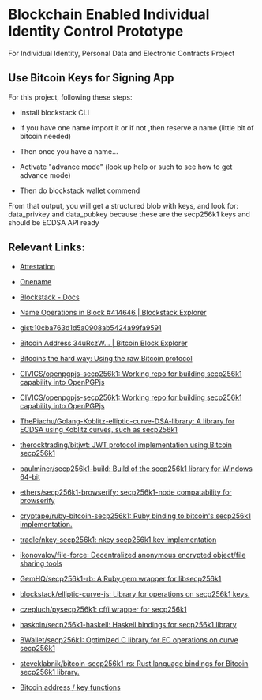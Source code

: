 # Blockchain Enabled Individual Identity Control Prototype

For Individual Identity, Personal Data and Electronic Contracts Project

## Use Bitcoin Keys for Signing App

For this project, following these steps:

* Install blockstack CLI

* If you have one name import it or if not ,then reserve a name (little bit of  bitcoin needed)

* Then once you have a name...

* Activate "advance mode" (look up help or such to see how to get advance mode)

* Then do blockstack wallet commend

From that output, you will get a structured blob with keys, and look for: data_privkey and data_pubkey because these are the secp256k1 keys and should be ECDSA API ready

## Relevant Links: 

* [Attestation](https://github.com/decentralized-identity/attestations/tree/master/implementations/azure)

* [Onename](https://onename.com/settings)

* [Blockstack - Docs](https://blockstack.org/docs)

* [Name Operations in Block #414646 | Blockstack Explorer](https://explorer.blockstack.org/nameops/414646)

* [gist:10cba763d1d5a0908ab5424a99fa9591](https://gist.github.com/jwalsh/10cba763d1d5a0908ab5424a99fa9591)

* [Bitcoin Address 34uRczW... | Bitcoin Block Explorer](https://blockexplorer.com/address/34uRczWSFuVUESrBk3q1PdV8LePKCZp9An)

* [Bitcoins the hard way: Using the raw Bitcoin protocol](http://www.righto.com/2014/02/bitcoins-hard-way-using-raw-bitcoin.html)

* [CIVICS/openpgpjs-secp256k1: Working repo for building secp256k1 capability into OpenPGPjs](https://github.com/CIVICS/openpgpjs-secp256k1)

* [CIVICS/openpgpjs-secp256k1: Working repo for building secp256k1 capability into OpenPGPjs](https://github.com/CIVICS/openpgpjs-secp256k1#encrypt-and-decrypt-string-data-with-pgp-keys)

* [ThePiachu/Golang-Koblitz-elliptic-curve-DSA-library: A library for ECDSA using Koblitz curves, such as secp256k1](https://github.com/ThePiachu/Golang-Koblitz-elliptic-curve-DSA-library)

* [therocktrading/bitjwt: JWT protocol implementation using Bitcoin secp256k1](https://github.com/therocktrading/bitjwt)

* [paulminer/secp256k1-build: Build of the secp256k1 library for Windows 64-bit](https://github.com/paulminer/secp256k1-build)

* [ethers/secp256k1-browserify: secp256k1-node compatability for browserify](https://github.com/ethers/secp256k1-browserify)

* [cryptape/ruby-bitcoin-secp256k1: Ruby binding to bitcoin's secp256k1 implementation.](https://github.com/cryptape/ruby-bitcoin-secp256k1)

* [tradle/nkey-secp256k1: nkey secp256k1 key implementation](https://github.com/tradle/nkey-secp256k1)

* [ikonovalov/file-force: Decentralized anonymous encrypted object/file sharing tools](https://github.com/ikonovalov/file-force)

* [GemHQ/secp256k1-rb: A Ruby gem wrapper for libsecp256k1](https://github.com/GemHQ/secp256k1-rb)

* [blockstack/elliptic-curve-js: Library for operations on secp256k1 keys.](https://github.com/blockstack/elliptic-curve-js)

* [czepluch/pysecp256k1: cffi wrapper for secp256k1](https://github.com/czepluch/pysecp256k1)

* [haskoin/secp256k1-haskell: Haskell bindings for secp256k1 library](https://github.com/haskoin/secp256k1-haskell)

* [BWallet/secp256k1: Optimized C library for EC operations on curve secp256k1](https://github.com/BWallet/secp256k1)

* [steveklabnik/bitcoin-secp256k1-rs: Rust language bindings for Bitcoin secp256k1 library.](https://github.com/steveklabnik/bitcoin-secp256k1-rs)

* [Bitcoin address / key functions](https://gist.github.com/shirriff/8e6b5650361bbe78a055)

